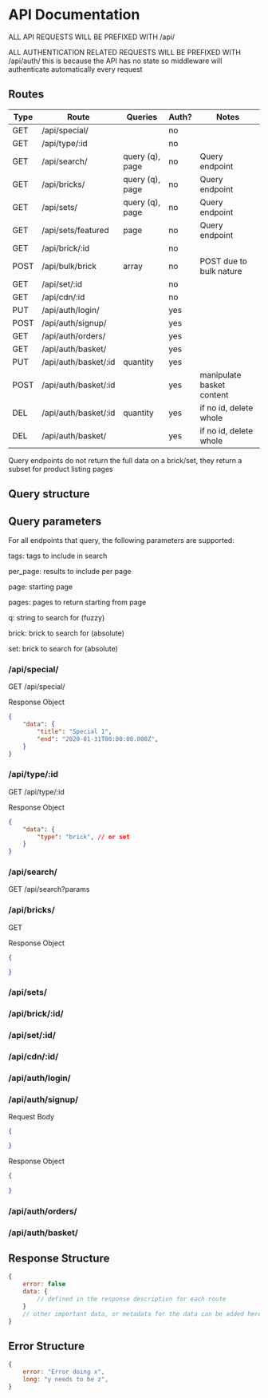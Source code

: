 # API Documentation

ALL API REQUESTS WILL BE PREFIXED WITH /api/

ALL AUTHENTICATION RELATED REQUESTS WILL BE PREFIXED WITH /api/auth/
this is because the API has no state so middleware will authenticate
automatically every request

## Routes

| Type | Route | Queries | Auth? | Notes |
| --- | --- | --- | -- | --- |
| GET   | /api/special/         |                 | no  | |
| GET   | /api/type/:id         |                 | no  | |
| GET   | /api/search/          | query (q), page | no  | Query endpoint |
| GET   | /api/bricks/          | query (q), page | no  | Query endpoint |
| GET   | /api/sets/            | query (q), page | no  | Query endpoint |
| GET   | /api/sets/featured    | page            | no  | Query endpoint |
| GET   | /api/brick/:id        |                 | no  | |
| POST  | /api/bulk/brick       | array           | no  | POST due to bulk nature |
| GET   | /api/set/:id          |                 | no  | |
| GET   | /api/cdn/:id          |                 | no  | |
| PUT   | /api/auth/login/      |                 | yes | |
| POST  | /api/auth/signup/     |                 | yes | |
| GET   | /api/auth/orders/     |                 | yes | |
| GET   | /api/auth/basket/     |                 | yes | |
| PUT   | /api/auth/basket/:id  | quantity        | yes | |
| POST  | /api/auth/basket/:id  |                 | yes | manipulate basket content |
| DEL   | /api/auth/basket/:id  | quantity        | yes | if no id, delete whole |
| DEL   | /api/auth/basket/     |                 | yes | if no id, delete whole |

Query endpoints do not return the full data on a brick/set, they return
a subset for product listing pages

## Query structure

## Query parameters

For all endpoints that query, the following parameters are supported:

tags: tags to include in search

per_page: results to include per page

page: starting page

pages: pages to return starting from page

q: string to search for (fuzzy)

brick: brick to search for (absolute)

set: brick to search for (absolute)

### /api/special/

GET /api/special/

Response Object
```json
{
    "data": {
        "title": "Special 1",
        "end": "2020-01-31T00:00:00.000Z",
    }
}
```

### /api/type/:id

GET /api/type/:id

Response Object
```json
{
    "data": {
        "type": "brick", // or set
    }
}
```

### /api/search/

GET /api/search?params

### /api/bricks/

GET

Response Object
```json
{

}
```

### /api/sets/
### /api/brick/:id/



### /api/set/:id/



### /api/cdn/:id/
### /api/auth/login/
### /api/auth/signup/

Request Body
```json
{

}
```

Response Object
```json
{
    
}
```

### /api/auth/orders/
### /api/auth/basket/

## Response Structure

```js
{
    error: false
    data: {
        // defined in the response description for each route
    }
    // other important data, or metadata for the data can be added here
}
```

## Error Structure

```js
{
    error: "Error doing x",
    long: "y needs to be z",
}
```

